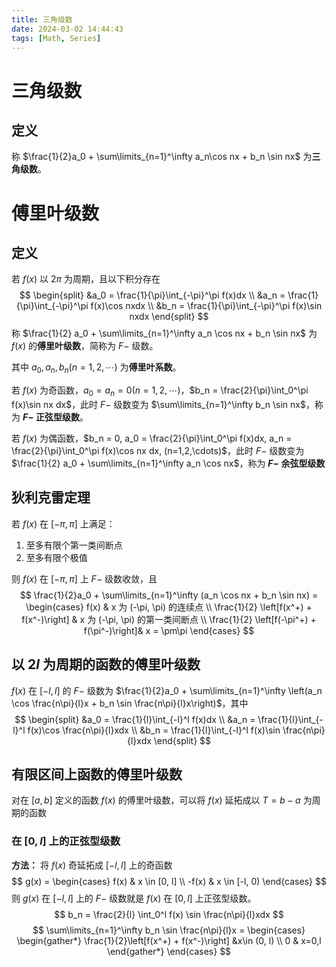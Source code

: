 ```yaml
---
title: 三角级数
date: 2024-03-02 14:44:43
tags: [Math, Series]
---
```

# 三角级数
## 定义
称 $\frac{1}{2}a_0 + \sum\limits_{n=1}^\infty a_n\cos nx + b_n \sin nx$ 为**三角级数**。

# 傅里叶级数
## 定义
若 $f(x)$ 以 $2\pi$ 为周期，且以下积分存在
$$
\begin{split}
    &a_0 = \frac{1}{\pi}\int_{-\pi}^\pi f(x)dx \\
    &a_n = \frac{1}{\pi}\int_{-\pi}^\pi f(x)\cos nxdx \\
    &b_n = \frac{1}{\pi}\int_{-\pi}^\pi f(x)\sin nxdx
\end{split}
$$
称 $\frac{1}{2} a_0 + \sum\limits_{n=1}^\infty a_n \cos nx + b_n \sin nx$ 为 $f(x)$ 的**傅里叶级数**，简称为 $F-$ 级数。

其中 $a_0, a_n, b_n(n=1,2,\cdots)$ 为**傅里叶系数**。

若 $f(x)$ 为奇函数，$a_0 = a_n = 0(n=1, 2, \cdots)$，$b_n = \frac{2}{\pi}\int_0^\pi f(x)\sin nx dx$，此时 $F-$ 级数变为 $\sum\limits_{n=1}^\infty b_n \sin nx$，称为 **$F-$ 正弦型级数**。

若 $f(x)$ 为偶函数，$b_n = 0, a_0 = \frac{2}{\pi}\int_0^\pi f(x)dx, a_n = \frac{2}{\pi}\int_0^\pi f(x)\cos nx dx, (n=1,2,\cdots)$，此时 $F-$ 级数变为 $\frac{1}{2} a_0 + \sum\limits_{n=1}^\infty a_n \cos nx$，称为 **$F-$ 余弦型级数**

## 狄利克雷定理
若 $f(x)$ 在 $[-\pi, \pi]$ 上满足：
1. 至多有限个第一类间断点
2. 至多有限个极值

则 $f(x)$ 在 $[-\pi, \pi]$ 上 $F-$ 级数收敛，且
$$
\frac{1}{2}a_0 + \sum\limits_{n=1}^\infty (a_n \cos nx + b_n \sin nx) = \begin{cases}
    f(x) & x 为 (-\pi, \pi) 的连续点 \\
    \frac{1}{2}  \left[f(x^+) + f(x^-)\right] & x 为 (-\pi, \pi) 的第一类间断点 \\
    \frac{1}{2} \left[f(-\pi^+) + f(\pi^-)\right]& x = \pm\pi
\end{cases}
$$

## 以 $2l$ 为周期的函数的傅里叶级数
$f(x)$ 在 $[-l, l]$ 的 $F-$ 级数为 $\frac{1}{2}a_0 + \sum\limits_{n=1}^\infty \left(a_n \cos \frac{n\pi}{l}x + b_n \sin \frac{n\pi}{l}x\right)$，其中
$$
\begin{split}
    &a_0 = \frac{1}{l}\int_{-l}^l f(x)dx \\
    &a_n = \frac{1}{l}\int_{-l}^l f(x)\cos \frac{n\pi}{l}xdx \\
    &b_n = \frac{1}{l}\int_{-l}^l f(x)\sin \frac{n\pi}{l}xdx
\end{split}
$$

## 有限区间上函数的傅里叶级数
对在 $[a,b]$ 定义的函数 $f(x)$ 的傅里叶级数，可以将 $f(x)$ 延拓成以 $T = b-a$ 为周期的函数

### 在 $[0,l]$ 上的正弦型级数
**方法：** 将 $f(x)$ 奇延拓成 $[-l, l]$ 上的奇函数
$$
g(x) = \begin{cases}
    f(x) & x \in [0, l] \\
    -f(x) & x \in [-l, 0)
\end{cases}
$$
则 $g(x)$ 在 $[-l, l]$ 上的 $F-$ 级数就是 $f(x)$ 在 $[0, l]$ 上正弦型级数。
$$
b_n = \frac{2}{l} \int_0^l f(x) \sin \frac{n\pi}{l}xdx
$$
$$
\sum\limits_{n=1}^\infty b_n \sin \frac{n\pi}{l}x = \begin{cases}
\begin{gather*}
    \frac{1}{2}\left[f(x^+) + f(x^-)\right] &x\in (0, l) \\
    0 & x=0,l
\end{gather*}
\end{cases}
$$